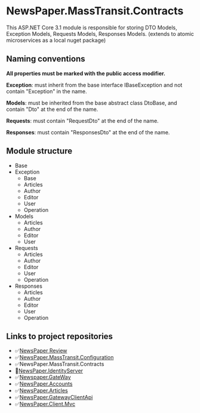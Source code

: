 # NewsPaper.MassTransit.Contracts
 
This ASP.NET Core 3.1 module is responsible for storing DTO Models, Exception Models, Requests Models, Responses Models.
(extends to atomic microservices as a local nuget package)

## Naming conventions

**All properties must be marked with the public access modifier.**

**Exception**: must inherit from the base interface IBaseException and not contain "Exception" in the name.

**Models**: must be inherited from the base abstract class DtoBase, and contain "Dto" at the end of the name.

**Requests**: must contain "RequestDto" at the end of the name.

**Responses**: must contain "ResponsesDto" at the end of the name.

## Module structure

- Base
- Exception
  - Base
  - Articles
  - Author
  - Editor
  - User
  - Operation
- Models
  - Articles
  - Author
  - Editor
  - User
- Requests
  - Articles
  - Author
  - Editor
  - User
  - Operation
- Responses
  - Articles
  - Author
  - Editor
  - User
  - Operation

## Links to project repositories
- :white_check_mark:[NewsPaper Review](https://github.com/PKravchenko-ki16/NewsPaper)
- :white_check_mark:[NewsPaper.MassTransit.Configuration](https://github.com/PKravchenko-ki16/NewsPaper.MassTransit.Configuration)
- :white_check_mark:NewsPaper.MassTransit.Contracts
- :black_square_button:[NewsPaper.IdentityServer]()
- :white_check_mark:[Newspaper.GateWay](https://github.com/PKravchenko-ki16/Newspaper.GateWay)
- :white_check_mark:[NewsPaper.Accounts](https://github.com/PKravchenko-ki16/NewsPaper.Accounts)
- :white_check_mark:[NewsPaper.Articles](https://github.com/PKravchenko-ki16/NewsPaper.Articles)
- :white_check_mark:[NewsPaper.GatewayClientApi](https://github.com/PKravchenko-ki16/NewsPaper.GatewayClientApi)
- :white_check_mark:[NewsPaper.Client.Mvc](https://github.com/PKravchenko-ki16/NewsPaper.Client.Mvc)
